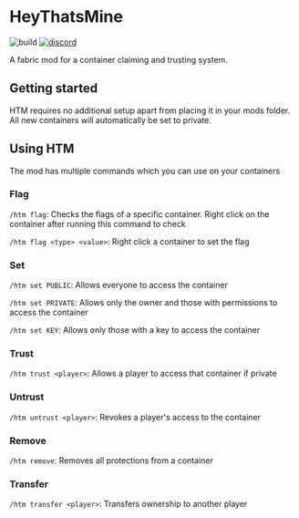 # HeyThatsMine

![build](https://img.shields.io/github/workflow/status/fabricservertools/HeyThatsMine/build)
[![discord](https://img.shields.io/discord/764543203772334100?label=discord)](https://discord.gg/jydqZzkyEa)
<!--![stable](https://img.shields.io/github/v/release/fabricservertools/DeltaLogger?label=latest%20release)
![Modrinth downloads](https://img.shields.io/badge/dynamic/json?color=brightgreen&label=Modrinth%20downloads&query=downloads&url=https%3A%2F%2Fapi.modrinth.com%2Fapi%2Fv1%2Fmod%2FWgFOx7Xi)
![GitHub downloads](https://img.shields.io/github/downloads/fabricservertools/HeyThatsMine/total?label=GitHub%20downloads&color=blueviolet)-->


A fabric mod for a container claiming and trusting system.

## Getting started

HTM requires no additional setup apart from placing it in your mods folder. All new containers will automatically be set to private.

## Using HTM

The mod has multiple commands which you can use on your containers

### Flag

`/htm flag`: Checks the flags of a specific container. Right click on the container after running this command to check

`/htm flag <type> <value>`: Right click a container to set the flag

### Set

`/htm set PUBLIC`: Allows everyone to access the container

`/htm set PRIVATE`: Allows only the owner and those with permissions to access the container

`/htm set KEY`: Allows only those with a key to access the container

### Trust

`/htm trust <player>`: Allows a player to access that container if private

### Untrust

`/htm untrust <player>`: Revokes a player's access to the container

### Remove

`/htm remove`: Removes all protections from a container

### Transfer

`/htm transfer <player>`: Transfers ownership to another player
